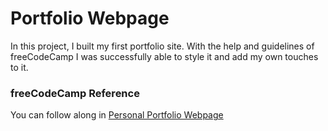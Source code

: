 # Portfolio Webpage 

In this project, I built my first portfolio site. With the help and guidelines of freeCodeCamp I was successfully able to style it and add my own touches to it.

### freeCodeCamp Reference
You can follow along in [Personal Portfolio Webpage](https://www.freecodecamp.org/learn/2022/responsive-web-design/build-a-personal-portfolio-webpage-project/build-a-personal-portfolio-webpage)